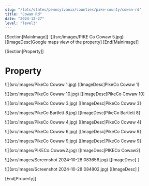 ```yaml
---
slug: "/lots/states/pennsylvania/counties/pike-county/cowan-rd"
title: "Cowan Rd"
date: "2024-12-27"
level: "level3"
---
```


[Section[MainImage]]
![](src/images/PIKE Co Cowaw 5.jpg)
[[ImageDesc]Google maps view of the property]
[End[Mainimage]]

[Section[Property]]
# Property

![](src/images/PikeCo  Cowaw 1.jpg)
[[ImageDesc]PikeCo Cowaw 1]

![](src/images/PikeCo  Cowaw 10.jpg)
[[ImageDesc]PikeCo Cowaw 10]

![](src/images/PikeCo  Cowaw 3.jpg)
[[ImageDesc]PikeCo Cowaw 3]

![](src/images/PikeCo Bartlett  8.jpg)
[[ImageDesc]PikeCo Bartlett 8]

![](src/images/PikeCo Cowaw 4.jpg)
[[ImageDesc]PikeCo Cowaw 4]

![](src/images/PikeCo Cowaw 6.jpg)
[[ImageDesc]PikeCo Cowaw 6]

![](src/images/PikeCo Cowaw 9.jpg)
[[ImageDesc]PikeCo Cowaw 9]

![](src/images/PIKECo Cowaw2.jpg)
[[ImageDesc]PIKECo Cowaw2]

![](src/images/Screenshot 2024-10-28 083656.jpg)
[[ImageDesc] ]

![](src/images/Screenshot 2024-10-28 084802.jpg)
[[ImageDesc] ]

[End[Property]]

